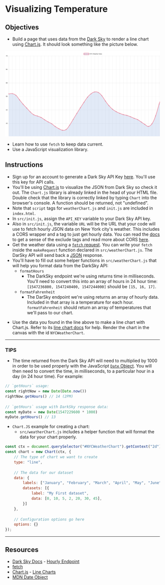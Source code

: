 # Visualizing Temperature

## Objectives
* Build a page that uses data from the [Dark Sky](https://darksky.net/dev) to render a line chart using [Chart.js](http://www.chartjs.org/docs/latest/). It should look something like the picture below.

![example pic](weatherChart.png "Pic of Example")

* Learn how to use `fetch` to keep data current.
* Use a JavaScript visualization library.

## Instructions
* Sign up for an account to generate a Dark Sky API Key [here](https://darksky.net/dev/register). You'll use this key for API calls.
* You'll be using [Chart.js](http://www.chartjs.org/) to visualize the JSON from Dark Sky so check it out. The `Chart.js` library is already linked in the head of your HTML file. Double check that the library is correctly linked by typing `Chart` into the browser's console. A function should be returned, not "undefined".
* Note that `script` tags for `weatherChart.js` and `init.js` are included in `index.html`.
* In `src/init.js`, assign the `API_KEY` variable to your Dark Sky API key.
* Also in `src/init.js`, the variable `URL` will be the URL that your code will use to fetch hourly JSON data on New York city's weather. This includes a CORS wrapper and a tag to just get hourly data. You can read the [docs](https://darksky.net/dev/docs) to get a sense of the exclude tags and read more about CORS [here](https://developer.mozilla.org/en-US/docs/Web/HTTP/CORS).
* Get the weather data using a [`fetch` request](https://developer.mozilla.org/en-US/docs/Web/API/Fetch_API/Using_Fetch). You can write your `fetch` inside the `makeRequest` function declared in `src/weatherChart.js`. The DarSky API will send back a [JSON](https://developer.mozilla.org/en-US/docs/Web/JavaScript/Reference/Global_Objects/JSON) response.
* You'll have to fill out some helper functions in `src/weatherChart.js` that will help you format data from the DarkSky API:
  * `formatHours`
    * The DarkSky endpoint we're using returns time in milliseconds. You'll need to convert this into an array of hours in 24 hour time: `[1547236800, 1547240400, 1547244000]` should be `[15, 16, 17]`.
  * `formatFahrenheit`
    * The DarSky endpoint we're using returns an array of hourly data. Included in that array is a temperature for each hour. `formatFahrenheit` should return an array of temperatures that we'll pass to our chart.
<!-- * Associate each hour, in 24 hour time, with a temperature (in Fahrenheit). -->
* Use the data you found in the line above to make a line chart with Chart.js. Refer to its [line chart docs](http://www.chartjs.org/docs/#line-chart-example-usage) for help. Render the chart in the canvas with the id `NYCWeatherChart`.

---

### TIPS
* The time returned from the Dark Sky API will need to multiplied by 1000 in order to be used properly with the JavaScript [`Date` Object](https://developer.mozilla.org/en-US/docs/Web/JavaScript/Reference/Global_Objects/Date). You will then need to convert the time, in milliseconds, to a particular hour in a day (in 24 hour time). For example:

```js
// `getHours` usage:
const rightNow = new Date(Date.now())
rightNow.getHours() // 14 (2PM)

// `getHours` usage with DarkSky response data:
const myDate = new Date(1547229600 * 1000)
myDate.getHours() // 13

```

* `Chart.JS` example for creating a chart:
  * `src/weatherChart.js` includes a helper function that will format the data for your chart properly.

```js
const ctx = document.querySelector("#NYCWeatherChart").getContext("2d");
const chart = new Chart(ctx, {
    // The type of chart we want to create
    type: "line",

    // The data for our dataset
    data: {
        labels: ["January", "February", "March", "April", "May", "June", "July"],
        datasets: [{
            label: "My First dataset",
            data: [0, 10, 5, 2, 20, 30, 45],
        }]
    },

    // Configuration options go here
    options: {}
});
```

---

## Resources
* [Dark Sky Docs](https://darksky.net/dev/docs) - [Hourly Endpoint ](https://api.darksky.net/forecast/YOUR-API-KEY-HERE/40.7127,-74.0059?exclude=currently?exclude=minutely?exclude=daily')
* [fetch](https://developer.mozilla.org/en-US/docs/Web/API/Fetch_API/Using_Fetch)
* [Chart.js](http://www.chartjs.org/docs/latest/getting-started/) - [Line Charts](http://www.chartjs.org/docs/latest/charts/line.html)
* [MDN Date Object](https://developer.mozilla.org/en-US/docs/Web/JavaScript/Reference/Global_Objects/Date)

